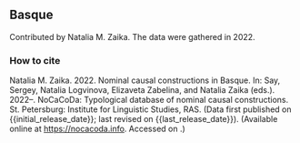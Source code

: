## Basque

Contributed by Natalia M. Zaika. The data were gathered in 2022.

### How to cite

Natalia M. Zaika. 2022. Nominal causal constructions in Basque. In: Say, Sergey, Natalia Logvinova,
Elizaveta Zabelina, and Natalia Zaika (eds.). 2022–. NoCaCoDa: Typological database of nominal causal constructions.
St. Petersburg: Institute for Linguistic Studies, RAS. (Data first published on {{initial_release_date}};
last revised on {{last_release_date}}). (Available online at https://nocacoda.info. Accessed on <span class="today-span"></span>.)
